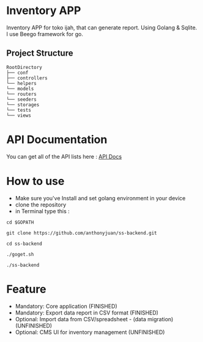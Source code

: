 # Inventory APP
Inventory APP for toko ijah, that can generate report. Using Golang & Sqlite. I use Beego framework for go.
## Project Structure
```
RootDirectory
├── conf
├── controllers
└── helpers
└── models
└── routers
└── seeders
└── storages
└── tests
└── views
```
# API Documentation
 You can get all of the API lists here : [API Docs]("http://bit.ly/2Exavav")

# How to use
- Make sure you've Install and set golang environment in your device
- clone the repository
- in Terminal type this :
``` 
cd $GOPATH

git clone https://github.com/anthonyjuan/ss-backend.git

cd ss-backend

./goget.sh

./ss-backend
 ```

 # Feature
- Mandatory: Core application (FINISHED)
- Mandatory: Export data report in CSV format (FINISHED)
- Optional: Import data from CSV/spreadsheet - (data migration) (UNFINISHED)
- Optional: CMS UI for inventory management (UNFINISHED)

